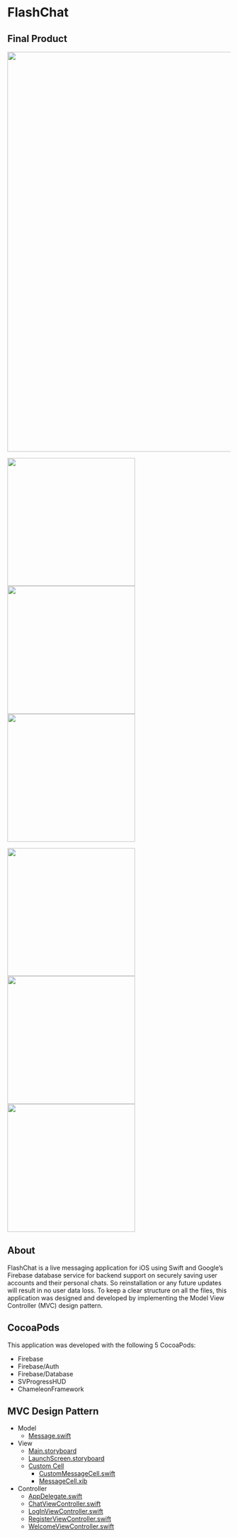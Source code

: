 # FlashChat

## Final Product
<img src="https://github.com/adbht/FlashChat/blob/master/Screenshots%20and%20Video/FlashChat%20Video.mov" width="900" />

<img src="https://github.com/adbht/FlashChat/blob/master/Screenshots%20and%20Video/1.%20Launch%20Screen.JPG" width="288" /> <img src="https://github.com/adbht/FlashChat/blob/master/Screenshots%20and%20Video/2.%20Welcome%20Screen.JPG" width="288" /> <img src="https://github.com/adbht/FlashChat/blob/master/Screenshots%20and%20Video/3.%20Register%20Screen.JPG" width="288" /> 

<img src="https://github.com/adbht/FlashChat/blob/master/Screenshots%20and%20Video/4.%20Typing%20User%20Credentials.JPG" width="288" /> <img src="https://github.com/adbht/FlashChat/blob/master/Screenshots%20and%20Video/5.%20Sample%20Chat%20Screen.JPG" width="288" /> <img src="https://github.com/adbht/FlashChat/blob/master/Screenshots%20and%20Video/6.%20Logging%20Out.JPG" width="288" /> 

## About
FlashChat is a live messaging application for iOS using Swift and Google’s Firebase database service for backend support on securely saving user accounts and their personal chats. So reinstallation or any future updates will result in no user data loss. To keep a clear structure on all the files, this application was designed and developed by implementing the Model View Controller (MVC) design pattern. 

## CocoaPods
This application was developed with the following 5 CocoaPods: 
   - Firebase
   - Firebase/Auth
   - Firebase/Database
   - SVProgressHUD
   - ChameleonFramework

## MVC Design Pattern
   - Model
     - [Message.swift](https://github.com/adbht/FlashChat/blob/master/FlashChat/Model/Message.swift)
   - View
     - [Main.storyboard](https://github.com/adbht/FlashChat/blob/master/FlashChat/View/Main.storyboard)
     - [LaunchScreen.storyboard](https://github.com/adbht/FlashChat/blob/master/FlashChat/View/LaunchScreen.storyboard)
     - [Custom Cell](https://github.com/adbht/FlashChat/tree/master/FlashChat/View/Custom%20Cell)
       - [CustomMessageCell.swift](https://github.com/adbht/FlashChat/blob/master/FlashChat/View/Custom%20Cell/CustomMessageCell.swift)
       - [MessageCell.xib](https://github.com/adbht/FlashChat/blob/master/FlashChat/View/Custom%20Cell/MessageCell.xib)
   - Controller
     - [AppDelegate.swift](https://github.com/adbht/FlashChat/blob/master/FlashChat/Controller/AppDelegate.swift)
     - [ChatViewController.swift](https://github.com/adbht/FlashChat/blob/master/FlashChat/Controller/ChatViewController.swift)
     - [LogInViewController.swift](https://github.com/adbht/FlashChat/blob/master/FlashChat/Controller/LogInViewController.swift)
     - [RegisterViewController.swift](https://github.com/adbht/FlashChat/blob/master/FlashChat/Controller/RegisterViewController.swift)
     - [WelcomeViewController.swift](https://github.com/adbht/FlashChat/blob/master/FlashChat/Controller/WelcomeViewController.swift)
